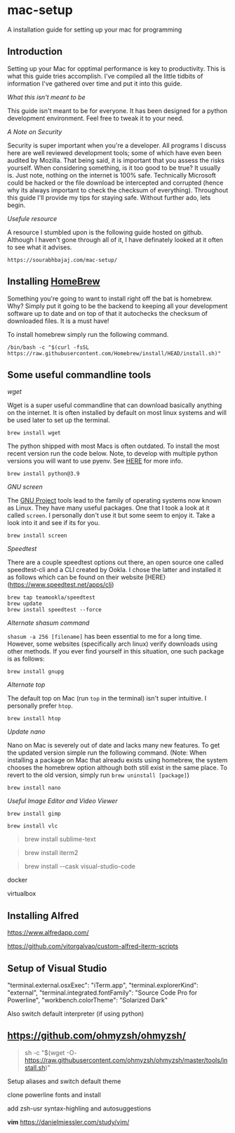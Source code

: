 # mac-setup
A installation guide for setting up your mac for programming

## Introduction

Setting up your Mac for opptimal performance is key to productivity. This is what this guide tries accomplish. I've compiled all the little tidbits of information I've gathered over time and put it into this guide.

*What this isn't meant to be*

This guide isn't meant to be for everyone. It has been designed for a python development environment. Feel free to tweak it to your need.

*A Note on Security*

Security is super important when you're a developer. All programs I discuss here are well reviewed development tools; some of which have even been audited by Mozilla. That being said, it is important that you assess the risks yourself. When considering something, is it too good to be true? It usually is. Just note, nothing on the internet is 100% safe. Technically Microsoft could be hacked or the file download be intercepted and corrupted (hence why its always important to check the checksum of everything). Throughout this guide I'll provide my tips for staying safe. Without further ado, lets begin.

*Usefule resource*

A resource I stumbled upon is the following guide hosted on github. Although I haven't gone through all of it, I have definately looked at it often to see what it advises.

```
https://sourabhbajaj.com/mac-setup/
```

## Installing [HomeBrew](https://brew.sh/)

Something you're going to want to install right off the bat is homebrew. Why? Simply put it going to be the backend to keeping all your development software up to date and on top of that it autochecks the checksum of downloaded files. It is a must have!

To install homebrew simply run the following command.

```
/bin/bash -c "$(curl -fsSL https://raw.githubusercontent.com/Homebrew/install/HEAD/install.sh)"
```

## Some useful commandline tools

*wget*

Wget is a super useful commandline that can download basically anything on the internet. It is often installed by default on most linux systems and will be used later to set up the terminal.

``` 
brew install wget
```

The python shipped with most Macs is often outdated. To install the most recent version run the code below. Note, to develop with multiple python versions you will want to use pyenv. See [HERE](https://www.freecodecamp.org/news/manage-multiple-python-versions-and-virtual-environments-venv-pyenv-pyvenv-a29fb00c296f/) for more info.

```
brew install python@3.9
```

*GNU screen*

The [GNU Project](https://www.gnu.org/home.en.html) tools lead to the family of operating systems now known as Linux. They have many useful packages. One that I took a look at it called `screen`. I personally don't use it but some seem to enjoy it. Take a look into it and see if its for you.

```
brew install screen
```

*Speedtest*

There are a couple speedtest options out there, an open source one called speedtest-cli and a CLI created by Ookla. I chose the latter and installed it as follows which can be found on their website [HERE}(https://www.speedtest.net/apps/cli)

```
brew tap teamookla/speedtest
brew update
brew install speedtest --force
```

*Alternate shasum command*

`shasum -a 256 [filename]` has been essential to me for a long time. However, some websites (specifically arch linux) verify downloads using other methods. If you ever find yourself in this situation, one such package is as follows:

```
brew install gnupg
```

*Alternate top*

The default top on Mac (run `top` in the terminal) isn't super intuitive. I personally prefer `htop`.

```
brew install htop
```

*Update nano*

Nano on Mac is severely out of date and lacks many new features. To get the updated version simple run the following command. (Note: When installing a package on Mac that alreadu exists using homebrew, the system chooses the homebrew option although both still exist in the same place. To revert to the old version, simply run `brew uninstall [package]`)

```
brew install nano
```

*Useful Image Editor and Video Viewer*

```
brew install gimp
```

```
brew install vlc
```

> brew install sublime-text

> brew install iterm2

> brew install --cask visual-studio-code

docker

virtualbox

## Installing Alfred

https://www.alfredapp.com/

https://github.com/vitorgalvao/custom-alfred-iterm-scripts

## Setup of Visual Studio

"terminal.external.osxExec": "iTerm.app",
"terminal.explorerKind": "external",
"terminal.integrated.fontFamily": "Source Code Pro for Powerline",
"workbench.colorTheme": "Solarized Dark"
    
Also switch default interpreter (if using python)

## https://github.com/ohmyzsh/ohmyzsh/

> sh -c "$(wget -O- https://raw.githubusercontent.com/ohmyzsh/ohmyzsh/master/tools/install.sh)"

Setup aliases and switch default theme

clone powerline fonts and install

add zsh-usr syntax-highling and autosuggestions

**vim**
https://danielmiessler.com/study/vim/
